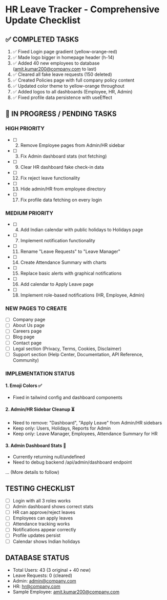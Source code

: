 # HR Leave Tracker - Comprehensive Update Checklist

## ✅ COMPLETED TASKS

1. ✅ Fixed Login page gradient (yellow-orange-red)
2. ✅ Made logo bigger in homepage header (h-14)
3. ✅ Added 40 new employees to database (amit.kumar200@company.com to last)
4. ✅ Cleared all fake leave requests (150 deleted)
5. ✅ Created Policies page with full company policy content
6. ✅ Updated color theme to yellow-orange throughout
7. ✅ Added logos to all dashboards (Employee, HR, Admin)
8. ✅ Fixed profile data persistence with useEffect

## 🔄 IN PROGRESS / PENDING TASKS

### HIGH PRIORITY
- [ ] 2. Remove Employee pages from Admin/HR sidebar
- [ ] 3. Fix Admin dashboard stats (not fetching)
- [ ] 9. Clear HR dashboard fake check-in data
- [ ] 12. Fix reject leave functionality
- [ ] 13. Hide admin/HR from employee directory
- [ ] 17. Fix profile data fetching on every login

### MEDIUM PRIORITY  
- [ ] 4. Add Indian calendar with public holidays to Holidays page
- [ ] 7. Implement notification functionality
- [ ] 11. Rename "Leave Requests" to "Leave Manager"
- [ ] 14. Create Attendance Summary with charts
- [ ] 15. Replace basic alerts with graphical notifications
- [ ] 16. Add calendar to Apply Leave page
- [ ] 18. Implement role-based notifications (HR, Employee, Admin)

### NEW PAGES TO CREATE
- [ ] Company page
- [ ] About Us page
- [ ] Careers page
- [ ] Blog page
- [ ] Contact page
- [ ] Legal section (Privacy, Terms, Cookies, Disclaimer)
- [ ] Support section (Help Center, Documentation, API Reference, Community)

### IMPLEMENTATION STATUS

#### 1. Emoji Colors ✅
- Fixed in tailwind config and dashboard components

#### 2. Admin/HR Sidebar Cleanup ⏳
- Need to remove: "Dashboard", "Apply Leave" from Admin/HR sidebars
- Keep only: Users, Holidays, Reports for Admin
- Keep only: Leave Manager, Employees, Attendance Summary for HR

#### 3. Admin Dashboard Stats 🔴
- Currently returning null/undefined
- Need to debug backend /api/admin/dashboard endpoint

... (More details to follow)

## TESTING CHECKLIST
- [ ] Login with all 3 roles works
- [ ] Admin dashboard shows correct stats  
- [ ] HR can approve/reject leaves
- [ ] Employees can apply leaves
- [ ] Attendance tracking works
- [ ] Notifications appear correctly
- [ ] Profile updates persist
- [ ] Calendar shows Indian holidays

## DATABASE STATUS
- Total Users: 43 (3 original + 40 new)
- Leave Requests: 0 (cleared)
- Admin: admin@company.com
- HR: hr@company.com
- Sample Employee: amit.kumar200@company.com
